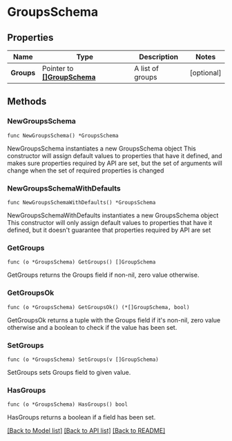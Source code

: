 # GroupsSchema

## Properties

Name | Type | Description | Notes
------------ | ------------- | ------------- | -------------
**Groups** | Pointer to [**[]GroupSchema**](GroupSchema.md) | A list of groups | [optional] 

## Methods

### NewGroupsSchema

`func NewGroupsSchema() *GroupsSchema`

NewGroupsSchema instantiates a new GroupsSchema object
This constructor will assign default values to properties that have it defined,
and makes sure properties required by API are set, but the set of arguments
will change when the set of required properties is changed

### NewGroupsSchemaWithDefaults

`func NewGroupsSchemaWithDefaults() *GroupsSchema`

NewGroupsSchemaWithDefaults instantiates a new GroupsSchema object
This constructor will only assign default values to properties that have it defined,
but it doesn't guarantee that properties required by API are set

### GetGroups

`func (o *GroupsSchema) GetGroups() []GroupSchema`

GetGroups returns the Groups field if non-nil, zero value otherwise.

### GetGroupsOk

`func (o *GroupsSchema) GetGroupsOk() (*[]GroupSchema, bool)`

GetGroupsOk returns a tuple with the Groups field if it's non-nil, zero value otherwise
and a boolean to check if the value has been set.

### SetGroups

`func (o *GroupsSchema) SetGroups(v []GroupSchema)`

SetGroups sets Groups field to given value.

### HasGroups

`func (o *GroupsSchema) HasGroups() bool`

HasGroups returns a boolean if a field has been set.


[[Back to Model list]](../README.md#documentation-for-models) [[Back to API list]](../README.md#documentation-for-api-endpoints) [[Back to README]](../README.md)


